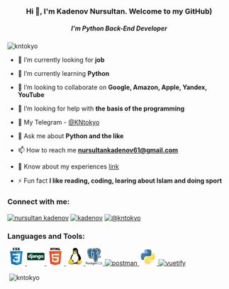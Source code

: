 <h3 align="center">Hi 👋, I'm Kadenov Nursultan. Welcome to my GitHub)</h3>
<h5 align="center">I'm Python Back-End Developer</h5>

<p align="left"> <img src="https://komarev.com/ghpvc/?username=kntokyo&label=Profile%20views&color=0e75b6&style=flat" alt="kntokyo" /> </p>

- 🔭 I’m currently looking for **job**

- 🌱 I’m currently learning **Python**

- 👯 I’m looking to collaborate on **Google, Amazon, Apple, Yandex, YouTube**

- 🤝 I’m looking for help with **the basis of the programming**

- 📝 My Telegram - [@KNtokyo](@KNtokyo)

- 💬 Ask me about **Python and the like**

- 📫 How to reach me **nursultankadenov61@gmail.com**

- 📄 Know about my experiences [link](https://www.canva.com/design/DAEUUmHos-A/kv6h3NHv5G3HhAauVfM32g/view?utm_content=DAEUUmHos-A&utm_campaign=designshare&utm_medium=link&utm_source=publishsharelink)

- ⚡ Fun fact **I like reading, coding, learing about Islam and doing sport**

<h3 align="left">Connect with me:</h3>
<p align="left">
<a href="https://linkedin.com/in/nursultan kadenov" target="blank"><img align="center" src="https://cdn.jsdelivr.net/npm/simple-icons@3.0.1/icons/linkedin.svg" alt="nursultan kadenov" height="30" width="40" /></a>
<a href="https://www.youtube.com/c/kadenov" target="blank"><img align="center" src="https://cdn.jsdelivr.net/npm/simple-icons@3.0.1/icons/youtube.svg" alt="kadenov" height="30" width="40" /></a>
<a href="https://www.hackerrank.com/@kntokyo" target="blank"><img align="center" src="https://cdn.jsdelivr.net/npm/simple-icons@3.0.1/icons/hackerrank.svg" alt="@kntokyo" height="30" width="40" /></a>
</p>

<h3 align="left">Languages and Tools:</h3>
<p align="left"> <a href="https://www.w3schools.com/css/" target="_blank"> <img src="https://raw.githubusercontent.com/devicons/devicon/master/icons/css3/css3-original-wordmark.svg" alt="css3" width="40" height="40"/> </a> <a href="https://www.djangoproject.com/" target="_blank"> <img src="https://raw.githubusercontent.com/devicons/devicon/master/icons/django/django-original.svg" alt="django" width="40" height="40"/> </a> <a href="https://www.w3.org/html/" target="_blank"> <img src="https://raw.githubusercontent.com/devicons/devicon/master/icons/html5/html5-original-wordmark.svg" alt="html5" width="40" height="40"/> </a> <a href="https://www.linux.org/" target="_blank"> <img src="https://raw.githubusercontent.com/devicons/devicon/master/icons/linux/linux-original.svg" alt="linux" width="40" height="40"/> </a> <a href="https://www.postgresql.org" target="_blank"> <img src="https://raw.githubusercontent.com/devicons/devicon/master/icons/postgresql/postgresql-original-wordmark.svg" alt="postgresql" width="40" height="40"/> </a> <a href="https://postman.com" target="_blank"> <img src="https://www.vectorlogo.zone/logos/getpostman/getpostman-icon.svg" alt="postman" width="40" height="40"/> </a> <a href="https://www.python.org" target="_blank"> <img src="https://raw.githubusercontent.com/devicons/devicon/master/icons/python/python-original.svg" alt="python" width="40" height="40"/> </a> <a href="https://vuetifyjs.com/en/" target="_blank"> <img src="https://bestofjs.org/logos/vuetify.svg" alt="vuetify" width="40" height="40"/> </a> </p>

<p>&nbsp;<img align="center" src="https://github-readme-stats.vercel.app/api?username=kntokyo&show_icons=true&locale=en" alt="kntokyo" /></p>
